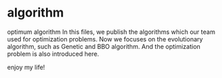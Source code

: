 # algorithm
optimum algorithm
In this files, we publish the algorithms which our team used for optimization problems.
Now we focuses on the evolutionary algorithm, such as Genetic and BBO algorithm.
And the optimization problem is also introduced here. 

enjoy my life!

